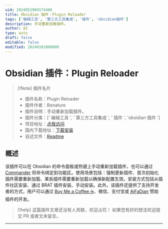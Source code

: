 ```yaml
---
uid: 2024052909174486
title: Obsidian 插件：Plugin Reloader
tags: ['编辑工具', '第三方工具集成', '插件', 'obsidian插件']
description: 手动重新加载插件。
author: AI
type: auto
draft: false
editable: false
modified: 20240101000000
---
```


# Obsidian 插件：Plugin Reloader

> [!Note] 插件名片
> - 插件名称：Plugin Reloader
> - 插件作者：Benature
> - 插件说明：手动重新加载插件。
> - 插件分类：[' 编辑工具 ', ' 第三方工具集成 ', ' 插件 ', 'obsidian 插件 ']
> - 项目地址：[点我访问](https://github.com/Benature/obsidian-plugin-reloader)
> - 国内下载地址：[下载安装](https://pkmer.cn/products/plugin/pluginMarket/?plugin-reloader)
> - 自述文件：[Readme](https://ghproxy.net/https://raw.githubusercontent.com/Benature/obsidian-plugin-reloader/master/README.md)

## 概述

该插件可以在 Obsidian 的命令面板或热键上手动重新加载插件，也可以通过 [Commander](https://obsidian.md/plugins?id=cmdr) 将命令绑定到功能区。使用场景包括：强制更新插件、首次初始化插件需要重新加载、某些插件需要重新加载以确保新配置生效。安装方式包括从插件社区安装、通过 BRAT 插件安装、手动安装。此外，该插件还提供了支持开发者的方式，用户可以通过 [Buy Me a Coffee ☕️](https://www.buymeacoffee.com/benature)、微信、支付宝或 [AiFaDian](https://afdian.net/a/Benature-K) 赞助插件的开发。

> [!help]
> 这篇插件文章还没有人贡献，欢迎占坑！
> 如果您有好的想法欢迎提交 PR 或者文末留言。

---



